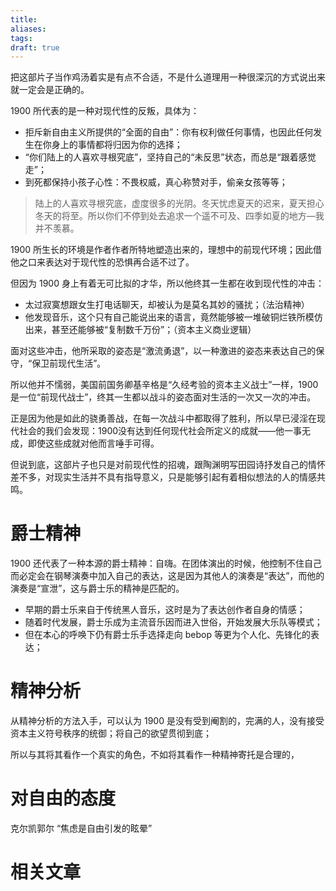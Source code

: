 ```yaml
---
title: 
aliases: 
tags: 
draft: true
---
```

把这部片子当作鸡汤着实是有点不合适，不是什么道理用一种很深沉的方式说出来就一定会是正确的。

1900 所代表的是一种对现代性的反叛，具体为：

- 拒斥新自由主义所提供的“全面的自由”：你有权利做任何事情，也因此任何发生在你身上的事情都将归因为你的选择；
- “你们陆上的人喜欢寻根究底”，坚持自己的“未反思”状态，而总是“跟着感觉走”；
- 到死都保持小孩子心性：不畏权威，真心称赞对手，偷亲女孩等等；

> 陆上的人喜欢寻根究底，虚度很多的光阴。冬天忧虑夏天的迟来，夏天担心冬天的将至。所以你们不停到处去追求一个遥不可及、四季如夏的地方—我并不羡慕。

1900 所生长的环境是作者作者所特地塑造出来的，理想中的前现代环境；因此借他之口来表达对于现代性的恐惧再合适不过了。

但因为 1900 身上有着无可比拟的才华，所以他终其一生都在收到现代性的冲击：

- 太过寂寞想跟女生打电话聊天，却被认为是莫名其妙的骚扰；（法治精神）
- 他发现音乐，这个只有自己能说出来的语言，竟然能够被一堆破铜烂铁所模仿出来，甚至还能够被“复制数千万份”；（资本主义商业逻辑）

面对这些冲击，他所采取的姿态是“激流勇退”，以一种激进的姿态来表达自己的保守，“保卫前现代生活”。

所以他并不懦弱，美国前国务卿基辛格是“久经考验的资本主义战士”一样，1900 是一位“前现代战士”，终其一生都以战斗的姿态面对生活的一次又一次的冲击。

正是因为他是如此的骁勇善战，在每一次战斗中都取得了胜利，所以早已浸淫在现代社会的我们会发现：1900没有达到任何现代社会所定义的成就——他一事无成，即使这些成就对他而言唾手可得。

但说到底，这部片子也只是对前现代性的招魂，跟陶渊明写田园诗抒发自己的情怀差不多，对现实生活并不具有指导意义，只是能够引起有着相似想法的人的情感共鸣。

# 爵士精神

1900 还代表了一种本源的爵士精神：自嗨。在团体演出的时候，他控制不住自己而必定会在钢琴演奏中加入自己的表达，这是因为其他人的演奏是“表达”，而他的演奏是“宣泄”，这与爵士乐的精神是匹配的。

- 早期的爵士乐来自于传统黑人音乐，这时是为了表达创作者自身的情感；
- 随着时代发展，爵士乐成为主流音乐因而进入世俗，开始发展大乐队等模式；
- 但在本心的呼唤下仍有爵士乐手选择走向 bebop 等更为个人化、先锋化的表达；

# 精神分析

从精神分析的方法入手，可以认为 1900 是没有受到阉割的，完满的人，没有接受资本主义符号秩序的统御；将自己的欲望贯彻到底；

所以与其将其看作一个真实的角色，不如将其看作一种精神寄托是合理的，

# 对自由的态度

克尔凯郭尔 “焦虑是自由引发的眩晕”

# 相关文章


